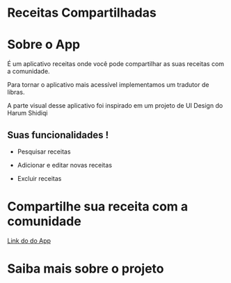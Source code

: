 # Receitas Compartilhadas

[](https://hungry-share-your-recipe.netlify.app/)

# Sobre o App

É um aplicativo receitas onde você pode compartilhar as suas receitas com a comunidade. 

Para tornar o aplicativo mais acessível implementamos um tradutor de libras. 

A parte visual desse aplicativo foi inspirado em um projeto de UI Design do Harum Shidiqi


## Suas funcionalidades !

- Pesquisar receitas 

- Adicionar e editar novas receitas

- Excluir receitas

# Compartilhe sua receita com a comunidade

[Link do do App](https://hungry-share-your-recipe.netlify.app/)


# Saiba mais sobre o projeto 
